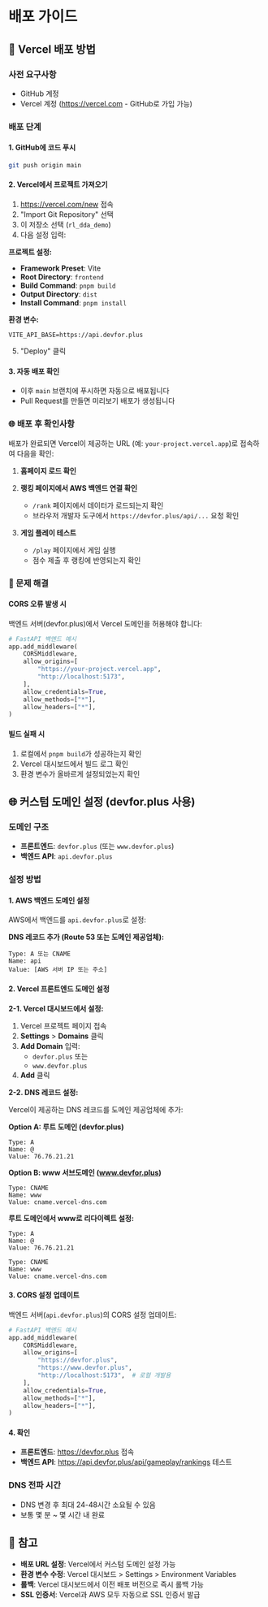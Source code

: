 # 배포 가이드

## 🚀 Vercel 배포 방법

### 사전 요구사항
- GitHub 계정
- Vercel 계정 (https://vercel.com - GitHub로 가입 가능)

### 배포 단계

#### 1. GitHub에 코드 푸시
```bash
git push origin main
```

#### 2. Vercel에서 프로젝트 가져오기
1. https://vercel.com/new 접속
2. "Import Git Repository" 선택
3. 이 저장소 선택 (`rl_dda_demo`)
4. 다음 설정 입력:

**프로젝트 설정:**
- **Framework Preset**: Vite
- **Root Directory**: `frontend`
- **Build Command**: `pnpm build`
- **Output Directory**: `dist`
- **Install Command**: `pnpm install`

**환경 변수:**
```
VITE_API_BASE=https://api.devfor.plus
```

5. "Deploy" 클릭

#### 3. 자동 배포 확인
- 이후 `main` 브랜치에 푸시하면 자동으로 배포됩니다
- Pull Request를 만들면 미리보기 배포가 생성됩니다

### 🌐 배포 후 확인사항

배포가 완료되면 Vercel이 제공하는 URL (예: `your-project.vercel.app`)로 접속하여 다음을 확인:

1. **홈페이지 로드 확인**
2. **랭킹 페이지에서 AWS 백엔드 연결 확인**
   - `/rank` 페이지에서 데이터가 로드되는지 확인
   - 브라우저 개발자 도구에서 `https://devfor.plus/api/...` 요청 확인

3. **게임 플레이 테스트**
   - `/play` 페이지에서 게임 실행
   - 점수 제출 후 랭킹에 반영되는지 확인

### 🔧 문제 해결

#### CORS 오류 발생 시
백엔드 서버(devfor.plus)에서 Vercel 도메인을 허용해야 합니다:
```python
# FastAPI 백엔드 예시
app.add_middleware(
    CORSMiddleware,
    allow_origins=[
        "https://your-project.vercel.app",
        "http://localhost:5173",
    ],
    allow_credentials=True,
    allow_methods=["*"],
    allow_headers=["*"],
)
```

#### 빌드 실패 시
1. 로컬에서 `pnpm build`가 성공하는지 확인
2. Vercel 대시보드에서 빌드 로그 확인
3. 환경 변수가 올바르게 설정되었는지 확인

## 🌐 커스텀 도메인 설정 (devfor.plus 사용)

### 도메인 구조
- **프론트엔드**: `devfor.plus` (또는 `www.devfor.plus`)
- **백엔드 API**: `api.devfor.plus`

### 설정 방법

#### 1. AWS 백엔드 도메인 설정

AWS에서 백엔드를 `api.devfor.plus`로 설정:

**DNS 레코드 추가 (Route 53 또는 도메인 제공업체):**
```
Type: A 또는 CNAME
Name: api
Value: [AWS 서버 IP 또는 주소]
```

#### 2. Vercel 프론트엔드 도메인 설정

**2-1. Vercel 대시보드에서 설정:**
1. Vercel 프로젝트 페이지 접속
2. **Settings** > **Domains** 클릭
3. **Add Domain** 입력:
   - `devfor.plus` 또는
   - `www.devfor.plus`
4. **Add** 클릭

**2-2. DNS 레코드 설정:**

Vercel이 제공하는 DNS 레코드를 도메인 제공업체에 추가:

**Option A: 루트 도메인 (devfor.plus)**
```
Type: A
Name: @
Value: 76.76.21.21
```

**Option B: www 서브도메인 (www.devfor.plus)**
```
Type: CNAME
Name: www
Value: cname.vercel-dns.com
```

**루트 도메인에서 www로 리다이렉트 설정:**
```
Type: A
Name: @
Value: 76.76.21.21

Type: CNAME
Name: www
Value: cname.vercel-dns.com
```

#### 3. CORS 설정 업데이트

백엔드 서버(`api.devfor.plus`)의 CORS 설정 업데이트:

```python
# FastAPI 백엔드 예시
app.add_middleware(
    CORSMiddleware,
    allow_origins=[
        "https://devfor.plus",
        "https://www.devfor.plus",
        "http://localhost:5173",  # 로컬 개발용
    ],
    allow_credentials=True,
    allow_methods=["*"],
    allow_headers=["*"],
)
```

#### 4. 확인

- **프론트엔드**: https://devfor.plus 접속
- **백엔드 API**: https://api.devfor.plus/api/gameplay/rankings 테스트

### DNS 전파 시간
- DNS 변경 후 최대 24-48시간 소요될 수 있음
- 보통 몇 분 ~ 몇 시간 내 완료

## 📝 참고

- **배포 URL 설정**: Vercel에서 커스텀 도메인 설정 가능
- **환경 변수 수정**: Vercel 대시보드 > Settings > Environment Variables
- **롤백**: Vercel 대시보드에서 이전 배포 버전으로 즉시 롤백 가능
- **SSL 인증서**: Vercel과 AWS 모두 자동으로 SSL 인증서 발급

